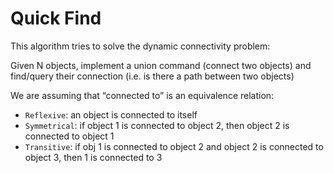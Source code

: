 # Quick Find

This algorithm tries to solve the dynamic connectivity problem:

Given N objects, implement a union command (connect two objects) and find/query their connection (i.e. is there a path between two objects)

We are assuming that “connected to” is an equivalence relation:

* `Reflexive`: an object is connected to itself
* `Symmetrical`: if object 1 is connected to object 2, then object 2 is connected to object 1
* `Transitive`: if obj 1 is connected to object 2 and object 2 is connected to object 3, then 1 is connected to 3
